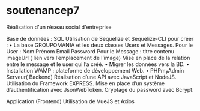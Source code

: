 # soutenancep7
Réalisation d'un réseau social d'entreprise

Base de données :  SQL
    Utilisation de Sequelize et Sequelize-CLI pour créer :
      •	La base GROUPOMANIA et  les deux classes   Users et Messages.
          Pour le User : Nom Prénom Email Password
          Pour le Message :  titre contenu imageUrl ( lien vers l’emplacement de l’image)
          Mise en place de la relation entre le message et le user qui l’a créé.
      •	Migrer les données vers la BD.
      •	Installation WAMP : plateforme de développement Web.
      •	PHPmyAdmin
  Serveur( Backend)
    Réalisation d’une API avec JavaScript et NodeJS.
    Utilisation du Framework EXPRESS.
    Mise en place d’un système d’authentification avec  JsonWebToken.
    Cryptage du password avec  Bcrypt.

Application (Frontend)
  Utilisation de VueJS et Axios 
